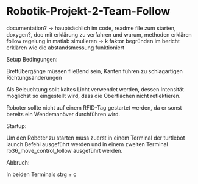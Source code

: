 # Robotik-Projekt-2-Team-Follow
documentation? -> hauptsächlich im code, readme file zum starten, doxygen?, doc mit erklärung zu verfahren und warum, methoden erklären
follow regelung in matlab simulieren -> k faktor begründen im bericht
erklären wie die abstandsmessung funktioniert


Setup Bedingungen:

Brettübergänge müssen fließend sein, Kanten führen zu schlagartigen Richtungsänderungen

Als Beleuchtung sollt kaltes Licht verwendet werden, dessen Intensität möglichst so eingestellt wird, dass die Oberflächen nicht reflektieren.

Roboter sollte nicht auf einem RFID-Tag gestartet werden, da er sonst bereits ein Wendemanöver durchführen wird.

Startup:

Um den Roboter zu starten muss zuerst in einem Terminal der turtlebot launch Befehl ausgeführt werden
und in einem zweiten Terminal ro36_move_control_follow ausgeführt werden.

Abbruch:

In beiden Terminals strg + c

